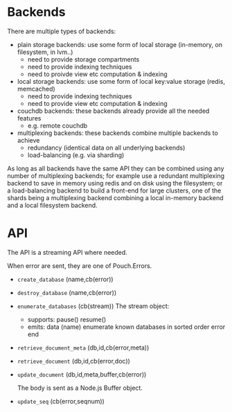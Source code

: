 Backends
========

There are multiple types of backends:
- plain storage backends: use some form of local storage (in-memory, on filesystem, in lvm..)
  - need to provide storage compartments
  - need to provide indexing techniques
  - need to proivde view etc computation & indexing
- local storage backends: use some form of local key:value storage (redis, memcached)
  - need to provide indexing techniques
  - need to provide view etc computation & indexing
- couchdb backends: these backends already provide all the needed features
  - e.g. remote couchdb
- multiplexing backends: these backends combine multiple backends to achieve
  - redundancy (identical data on all underlying backends)
  - load-balancing (e.g. via sharding)

As long as all backends have the same API they can be combined using any number of multiplexing backends; for example use a redundant multiplexing backend to save in memory using redis and on disk using the filesystem; or a load-balancing backend to build a front-end for large clusters, one of the shards being a multiplexing backend combining a local in-memory backend and a local filesystem backend.

API
===

The API is a streaming API where needed.

When error are sent, they are one of Pouch.Errors.

* `create_database` (name,cb(error))

* `destroy_database` (name,cb(error))

* `enumerate_databases` (cb(stream))
  The stream object:
  * supports:
      pause()
      resume()
  * emits:
      data (name)     enumerate known databases in sorted order
      error
      end

* `retrieve_document_meta` (db,id,cb(error,meta))

* `retrieve_document` (db,id,cb(error,doc))

* `update_document` (db,id,meta,buffer,cb(error))

  The body is sent as a Node.js Buffer object.

* `update_seq` (cb(error,seqnum))


